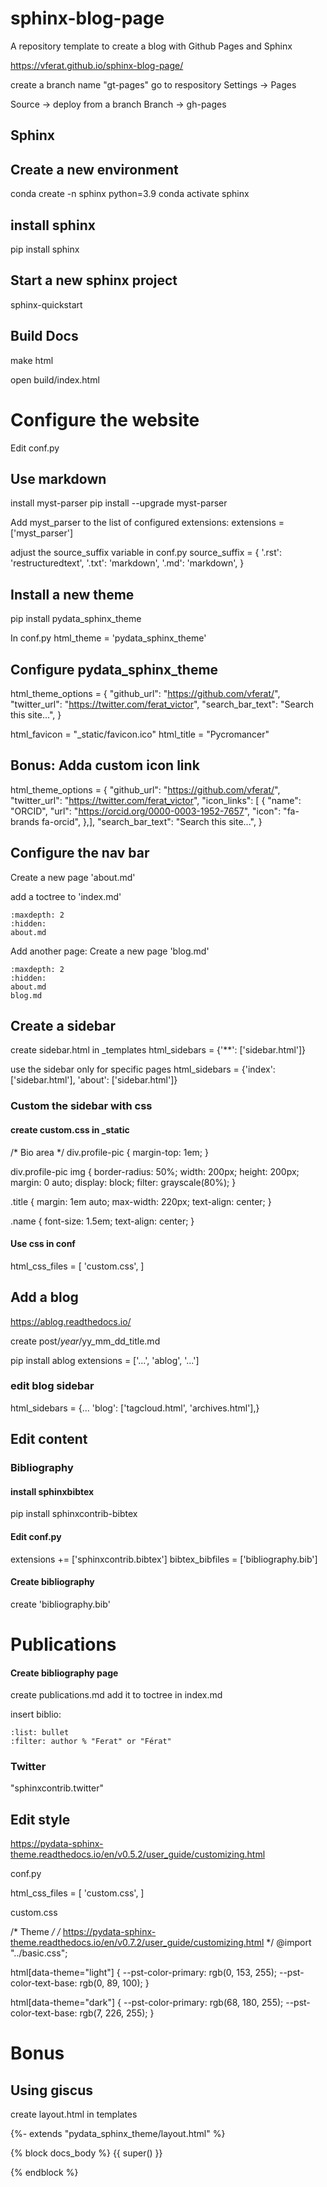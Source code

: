 # sphinx-blog-page
A repository template to create a blog with Github Pages and Sphinx

https://vferat.github.io/sphinx-blog-page/


create a branch name "gt-pages"
go to respository Settings -> Pages

Source -> deploy from a branch
Branch -> gh-pages

## Sphinx

## Create a new environment
conda create -n sphinx python=3.9
conda activate sphinx

## install sphinx
pip install sphinx

## Start a new sphinx project
sphinx-quickstart

## Build Docs

make html

open build/index.html

# Configure the website

Edit conf.py

## Use markdown
install myst-parser
pip install --upgrade myst-parser

Add myst_parser to the list of configured extensions:
extensions = ['myst_parser']

adjust the source_suffix variable in conf.py
source_suffix = {
    '.rst': 'restructuredtext',
    '.txt': 'markdown',
    '.md': 'markdown',
}

## Install a new theme
pip install pydata_sphinx_theme

In conf.py
html_theme = 'pydata_sphinx_theme'

## Configure pydata_sphinx_theme

html_theme_options = {
  "github_url": "https://github.com/vferat/",
  "twitter_url": "https://twitter.com/ferat_victor",
  "search_bar_text": "Search this site...",
}

html_favicon = "_static/favicon.ico"
html_title = "Pycromancer"

## Bonus: Adda custom icon link

html_theme_options = {
  "github_url": "https://github.com/vferat/",
  "twitter_url": "https://twitter.com/ferat_victor",
  "icon_links": [
        {
            "name": "ORCID",
            "url": "https://orcid.org/0000-0003-1952-7657",
            "icon": "fa-brands fa-orcid",
        },],
  "search_bar_text": "Search this site...",
}

## Configure the nav bar
Create a new page 'about.md'

add a toctree to 'index.md'

```{toctree}
:maxdepth: 2
:hidden:
about.md
```

Add another page:
Create a new page 'blog.md'

```{toctree}
:maxdepth: 2
:hidden:
about.md
blog.md
```

## Create a sidebar

create sidebar.html in _templates
html_sidebars = {'**': ['sidebar.html']}

use the sidebar only for specific pages
html_sidebars = {'index': ['sidebar.html'],
                 'about': ['sidebar.html']}

### Custom the sidebar with css

#### create custom.css in _static

/* Bio area */
div.profile-pic {
    margin-top: 1em;
}

div.profile-pic img {
    border-radius: 50%;
    width: 200px;
    height: 200px;
    margin: 0 auto;
    display: block;
    filter: grayscale(80%);
}

.title {
    margin: 1em auto;
    max-width: 220px;
    text-align: center;
}

.name {
    font-size: 1.5em;
    text-align: center;
}

#### Use css in conf

html_css_files = [
    'custom.css',
]

## Add a blog

https://ablog.readthedocs.io/

create post/_year_/yy_mm_dd_title.md

pip install ablog
extensions = ['...',
             'ablog',
             '...']


### edit blog sidebar

html_sidebars = {...
                 'blog': ['tagcloud.html', 'archives.html'],}


## Edit content

### Bibliography

#### install sphinxbibtex
pip install sphinxcontrib-bibtex

#### Edit conf.py
extensions += ['sphinxcontrib.bibtex']
bibtex_bibfiles = ['bibliography.bib']

#### Create bibliography
create 'bibliography.bib'

# Publications


#### Create bibliography page
create publications.md
add it to toctree in index.md

insert biblio:


```{bibliography}
:list: bullet
:filter: author % "Ferat" or "Férat"
```

### Twitter
"sphinxcontrib.twitter"


## Edit style

https://pydata-sphinx-theme.readthedocs.io/en/v0.5.2/user_guide/customizing.html

conf.py

html_css_files = [
    'custom.css',
]

custom.css

/* Theme */
/* https://pydata-sphinx-theme.readthedocs.io/en/v0.7.2/user_guide/customizing.html */
@import "../basic.css";

html[data-theme="light"] {
    --pst-color-primary: rgb(0, 153, 255);
    --pst-color-text-base: rgb(0, 89, 100);
}

html[data-theme="dark"] {
    --pst-color-primary: rgb(68, 180, 255);
    --pst-color-text-base: rgb(7, 226, 255);
}


# Bonus

## Using giscus

create layout.html in templates


{%- extends "pydata_sphinx_theme/layout.html" %}

{% block docs_body %}
{{ super() }}
<!-- Add a comment box underneath the page's content -->
<script src="https://giscus.app/client.js"
        data-repo="choldgraf/choldgraf.github.io"
        data-repo-id="MDEwOlJlcG9zaXRvcnk1MTIzNzA1NA=="
        data-category="Blog comments"
        data-category-id="DIC_kwDOAw3Qvs4CAV4E"
        data-mapping="pathname"
        data-reactions-enabled="1"
        data-emit-metadata="0"
        data-theme="light"
        data-lang="en"
        crossorigin="anonymous"
        async>
</script>
{% endblock %}
